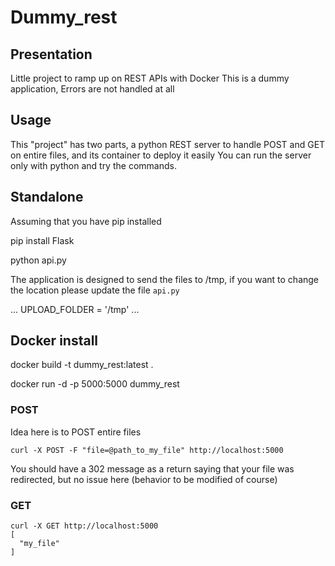 # Dummy_rest

## Presentation
Little project to ramp up on REST APIs with Docker
This is a dummy application, Errors are not handled at all

## Usage
This "project" has two parts, a python REST server to handle POST and GET on entire files, and its container to deploy it easily
You can run the server only with python and try the commands.

## Standalone
Assuming that you have pip installed

   pip install Flask

   python api.py

The application is designed to send the files to /tmp, if you want to change the location please update the file `api.py`

   ...
   UPLOAD_FOLDER = '/tmp'
   ...

## Docker install

   docker build -t dummy_rest:latest .

   docker run -d -p 5000:5000 dummy_rest

### POST
Idea here is to POST entire files

    curl -X POST -F "file=@path_to_my_file" http://localhost:5000

You should have a 302 message as a return saying that your file was redirected, but no issue here (behavior to be modified of course)

### GET
    curl -X GET http://localhost:5000
    [
      "my_file"
    ]
